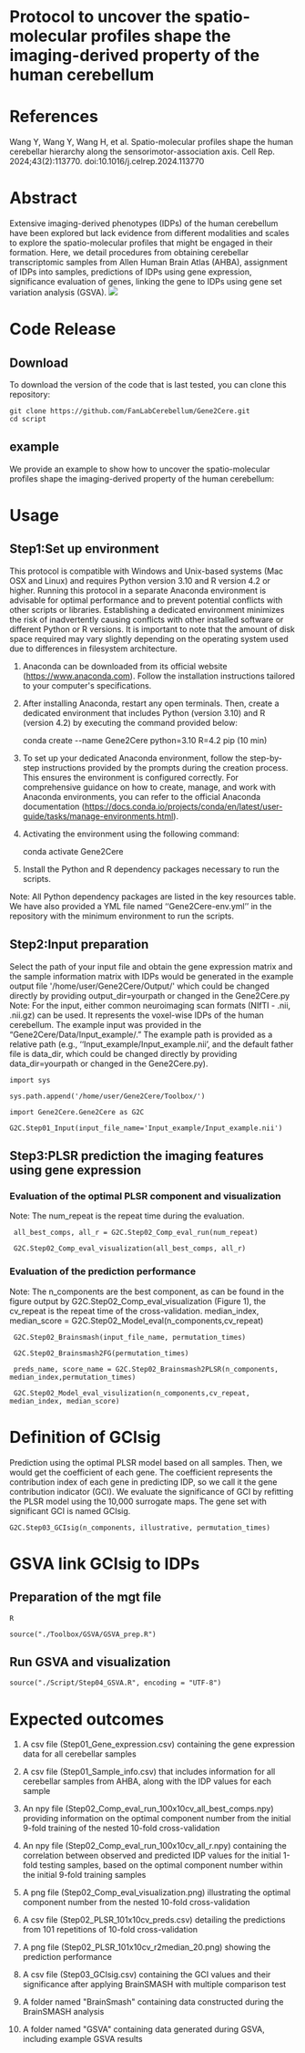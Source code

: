 # Protocol to uncover the spatio-molecular profiles shape the imaging-derived property of the human cerebellum

# References
Wang Y, Wang Y, Wang H, et al. Spatio-molecular profiles shape the human cerebellar hierarchy along the sensorimotor-association axis. Cell Rep. 2024;43(2):113770. doi:10.1016/j.celrep.2024.113770

# Abstract
Extensive imaging-derived phenotypes (IDPs) of the human cerebellum have been explored but lack evidence from different modalities and scales to explore the spatio-molecular profiles that might be engaged in their formation. Here, we detail procedures from obtaining cerebellar transcriptomic samples from Allen Human Brain Atlas (AHBA), assignment of IDPs into samples, predictions of IDPs using gene expression, significance evaluation of genes, linking the gene to IDPs using gene set variation analysis (GSVA). 
![](https://github.com/FanLabCerebellum/Gene2Cere/blob/main/abstract.png)  

# Code Release
## Download
To download the version of the code that is last tested, you can clone this repository:


    git clone https://github.com/FanLabCerebellum/Gene2Cere.git
    cd script
## example

We provide an example to show how to uncover the spatio-molecular profiles shape the imaging-derived property of the human cerebellum:


# Usage
## Step1:Set up environment


This protocol is compatible with Windows and Unix-based systems (Mac OSX and Linux) and requires Python version 3.10 and R version 4.2 or higher. Running this protocol in a separate Anaconda environment is advisable for optimal performance and to prevent potential conflicts with other scripts or libraries. Establishing a dedicated environment minimizes the risk of inadvertently causing conflicts with other installed software or different Python or R versions. It is important to note that the amount of disk space required may vary slightly depending on the operating system used due to differences in filesystem architecture.

1. Anaconda can be downloaded from its official website (https://www.anaconda.com). Follow the installation instructions tailored to your computer's specifications. 

2. After installing Anaconda, restart any open terminals. Then, create a dedicated environment that includes Python (version 3.10) and R (version 4.2) by executing the command provided below:

    conda create --name Gene2Cere python=3.10 R=4.2 pip (10 min)
  
3. To set up your dedicated Anaconda environment, follow the step-by-step instructions provided by the prompts during the creation process. This ensures the environment is configured correctly. For comprehensive guidance on how to create, manage, and work with Anaconda environments, you can refer to the official Anaconda documentation (https://docs.conda.io/projects/conda/en/latest/user-guide/tasks/manage-environments.html). 

4. Activating the environment using the following command:

    
    conda activate Gene2Cere
    
5. Install the Python and R dependency packages necessary to run the scripts.

Note: All Python dependency packages are listed in the key resources table. We have also provided a YML file named ‘‘Gene2Cere-env.yml’’ in the repository with the minimum environment to run the scripts.

## Step2:Input preparation
Select the path of your input file and obtain the gene expression matrix and the sample information matrix with IDPs would be generated in the example output file '/home/user/Gene2Cere/Output/' which could be changed directly by providing output_dir=yourpath or changed in the Gene2Cere.py
Note: For the input, either common neuroimaging scan formats (NIfTI - .nii, .nii.gz) can be used. It represents the voxel-wise IDPs of the human cerebellum. The example input was provided in the “Gene2Cere/Data/Input_example/.” The example path is provided as a relative path (e.g., ‘‘Input_example/Input_example.nii’, and the default father file is data_dir, which could be changed directly by providing data_dir=yourpath or changed in the Gene2Cere.py). 

    import sys

    sys.path.append('/home/user/Gene2Cere/Toolbox/')

    import Gene2Cere.Gene2Cere as G2C

    G2C.Step01_Input(input_file_name='Input_example/Input_example.nii')

## Step3:PLSR prediction the imaging features using gene expression

### Evaluation of the optimal PLSR component and visualization 
Note: The num_repeat is the repeat time during the evaluation.

     all_best_comps, all_r = G2C.Step02_Comp_eval_run(num_repeat) 
     
     G2C.Step02_Comp_eval_visualization(all_best_comps, all_r)

### Evaluation of the prediction performance 

Note: The n_components are the best component, as can be found in the figure output by G2C.Step02_Comp_eval_visualization (Figure 1), the cv_repeat is the repeat time of the cross-validation. 
     median_index, median_score = G2C.Step02_Model_eval(n_components,cv_repeat) 
     
     G2C.Step02_Brainsmash(input_file_name, permutation_times) 
     
     G2C.Step02_Brainsmash2FG(permutation_times)
     
     preds_name, score_name = G2C.Step02_Brainsmash2PLSR(n_components, median_index,permutation_times) 
     
     G2C.Step02_Model_eval_visulization(n_components,cv_repeat, median_index, median_score) 

# Definition of GCIsig

Prediction using the optimal PLSR model based on all samples. Then, we would get the coefficient of each gene. The coefficient represents the contribution index of each gene in predicting IDP, so we call it the gene contribution indicator (GCI). We evaluate the significance of GCI by refitting the PLSR model using the 10,000 surrogate maps. The gene set with significant GCI is named GCIsig. 

    G2C.Step03_GCIsig(n_components, illustrative, permutation_times)
# GSVA link GCIsig to IDPs 

## Preparation of the mgt file

    R

    source("./Toolbox/GSVA/GSVA_prep.R")

## Run GSVA and visualization

    source("./Script/Step04_GSVA.R", encoding = "UTF-8")

# Expected outcomes
1. A csv file (Step01_Gene_expression.csv) containing the gene expression data for all cerebellar samples

2. A csv file (Step01_Sample_info.csv) that includes information for all cerebellar samples from AHBA, along with the IDP values for each sample

3. An npy file (Step02_Comp_eval_run_100x10cv_all_best_comps.npy) providing information on the optimal component number from the initial 9-fold training of the nested 10-fold cross-validation

4. An npy file (Step02_Comp_eval_run_100x10cv_all_r.npy) containing the correlation between observed and predicted IDP values for the initial 1-fold testing samples, based on the optimal component number within the initial 9-fold training samples

5. A png file (Step02_Comp_eval_visualization.png) illustrating the optimal component number from the nested 10-fold cross-validation

6. A csv file (Step02_PLSR_101x10cv_preds.csv) detailing the predictions from 101 repetitions of 10-fold cross-validation

7. A png file (Step02_PLSR_101x10cv_r2median_20.png) showing the prediction performance

8. A csv file (Step03_GCIsig.csv) containing the GCI values and their significance after applying BrainSMASH with multiple comparison test

9. A folder named "BrainSmash" containing data constructed during the BrainSMASH analysis

10. A folder named "GSVA" containing data generated during GSVA, including example GSVA results








